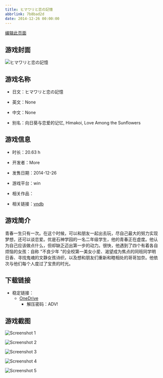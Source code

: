 ```yaml
---
title: ヒマワリと恋の記憶
abbrlink: 7b8bad2d
date: 2014-12-26 00:00:00
---
```

[编辑此页面](https://github.com/ACG-3/ADV3-source/blob/main/source/_posts/games/%E3%83%92%E3%83%9E%E3%83%AF%E3%83%AA%E3%81%A8%E6%81%8B%E3%81%AE%E8%A8%98%E6%86%B6.md)

## 游戏封面

![ヒマワリと恋の記憶](https://pan.timero.xyz/onedrive/img_lib_001/%E3%83%92%E3%83%9E%E3%83%AF%E3%83%AA%E3%81%A8%E6%81%8B%E3%81%AE%E8%A8%98%E6%86%B6_cover.avif)


## 游戏名称

- 日文：ヒマワリと恋の記憶
- 英文：None
- 中文：None

- 别名：向日葵与恋爱的记忆, Himakoi, Love Among the Sunflowers


## 游戏信息

- 时长：20.63 h
- 开发者：More
- 发售日期：2014-12-26
- 游戏平台：win
- 相关作品：

- 相关链接：[vndb](https://vndb.org/v14926)


## 游戏简介

青春一生只有一次。在这个时候，可以和朋友一起出去玩，尽自己最大的努力实现梦想，还可以谈恋爱。优是石神学园的一名二年级学生，他的青春正在虚度。他认为自己应该做点什么，但却缺乏迈出第一步的动力。很快，他遇到了四个有着各自烦恼的女孩：自称 "不良少年 "的全校第一美女小爱、渴望成为焦点的同班同学明日香、寻找鬼魂的文静女孩诗织，以及想和朋友们重新和睦相处的哥哥加奈。他依次与他们每个人度过了宝贵的时光。




## 下载链接

- 稳定链接：
    - [OneDrive](https://pan.timero.xyz/onedrive/adv_lib_001/%E3%83%92%E3%83%9E%E3%83%AF%E3%83%AA%E3%81%A8%E6%81%8B%E3%81%AE%E8%A8%98%E6%86%B6)
        - 解压密码：ADV!



## 游戏截图


![Screenshot 1](https://pan.timero.xyz/onedrive/img_lib_001/%E3%83%92%E3%83%9E%E3%83%AF%E3%83%AA%E3%81%A8%E6%81%8B%E3%81%AE%E8%A8%98%E6%86%B6_Screenshot_1.avif)

![Screenshot 2](https://pan.timero.xyz/onedrive/img_lib_001/%E3%83%92%E3%83%9E%E3%83%AF%E3%83%AA%E3%81%A8%E6%81%8B%E3%81%AE%E8%A8%98%E6%86%B6_Screenshot_2.avif)

![Screenshot 3](https://pan.timero.xyz/onedrive/img_lib_001/%E3%83%92%E3%83%9E%E3%83%AF%E3%83%AA%E3%81%A8%E6%81%8B%E3%81%AE%E8%A8%98%E6%86%B6_Screenshot_3.avif)

![Screenshot 4](https://pan.timero.xyz/onedrive/img_lib_001/%E3%83%92%E3%83%9E%E3%83%AF%E3%83%AA%E3%81%A8%E6%81%8B%E3%81%AE%E8%A8%98%E6%86%B6_Screenshot_4.avif)

![Screenshot 5](https://pan.timero.xyz/onedrive/img_lib_001/%E3%83%92%E3%83%9E%E3%83%AF%E3%83%AA%E3%81%A8%E6%81%8B%E3%81%AE%E8%A8%98%E6%86%B6_Screenshot_5.avif)

